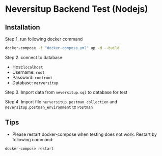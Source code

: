 # Neversitup Backend Test (Nodejs)

## Installation

Step 1. run following docker command

```bash
docker-compose -f "docker-compose.yml" up -d --build
```
Step 2. connect to database
- Host:`localhost`
- Username: `root`
- Password: `rootroot`
- Database: `nerversitup`

Step 3. Import data from `neversitup.sql` to database for test

Step 4. Import file `nerversitup.postman_collection` and `neversitup.postman_environment` to `Postman`

## Tips
- Please restart docker-compose when testing does not work. Restart by following command:
```bash
docker-compose restart
```
